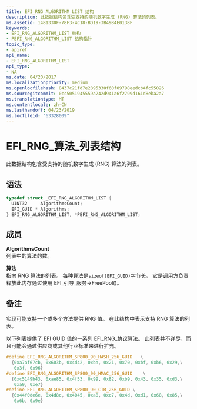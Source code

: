```yaml
---
title: EFI_RNG_ALGORITHM_LIST 结构
description: 此数据结构包含受支持的随机数字生成 (RNG) 算法的列表。
ms.assetid: 1481330F-78F3-4C18-BD19-3B4984E0138F
keywords:
- EFI_RNG_ALGORITHM_LIST 结构
- PEFI_RNG_ALGORITHM_LIST 结构指针
topic_type:
- apiref
api_name:
- EFI_RNG_ALGORITHM_LIST
api_type:
- NA
ms.date: 04/20/2017
ms.localizationpriority: medium
ms.openlocfilehash: 8437c21fd7e2895330f60f09798eedcb4fc55026
ms.sourcegitcommit: 0cc5051945559a242d941a6f2799d161d8eba2a7
ms.translationtype: MT
ms.contentlocale: zh-CN
ms.lasthandoff: 04/23/2019
ms.locfileid: "63328009"
---
```

# <a name="efirngalgorithmlist-structure"></a>EFI\_RNG\_算法\_列表结构


此数据结构包含受支持的随机数字生成 (RNG) 算法的列表。

<a name="syntax"></a>语法
------

```cpp
typedef struct _EFI_RNG_ALGORITHM_LIST {
  UINT32     AlgorithmsCount;
  EFI_GUID * Algorithms;
} EFI_RNG_ALGORITHM_LIST, *PEFI_RNG_ALGORITHM_LIST;
```

<a name="members"></a>成员
-------

**AlgorithmsCount**  
列表中的算法的数。

**算法**  
指向 RNG 算法的列表。 每种算法是`sizeof(EFI_GUID)`字节长。 它是调用方负责释放此内存通过使用 EFI\_引导\_服务-&gt;FreePool()。

<a name="remarks"></a>备注
-------

实现可能支持一个或多个方法提供 RNG 值。 在此结构中表示支持 RNG 算法的列表。

以下列表提供了 EFI GUID 值的一系列 EFI\_RNG\_协议算法。 此列表并不详尽，而且可能会通过供应商或其他行业标准来进行扩充。

```cpp
#define EFI_RNG_ALGORITHM_SP800_90_HASH_256_GUID   \
  {0xa7af67cb, 0x603b, 0x4d42, 0xba, 0x21, 0x70, 0xbf, 0xb6, 0x29,\
   0x3f, 0x96}
#define EFI_RNG_ALGORITHM_SP800_90_HMAC_256_GUID    \
  {0xc5149b43, 0xae85, 0x4f53, 0x99, 0x82, 0xb9, 0x43, 0x35, 0xd3,\
   0xa9, 0xe7}
#define EFI_RNG_ALGORITHM_SP800_90_CTR_256_GUID \
  {0x44f0de6e, 0x4d8c, 0x4045, 0xa8, 0xc7, 0x4d, 0xd1, 0x68, 0x85,\
   0x6b, 0x9e}
```
